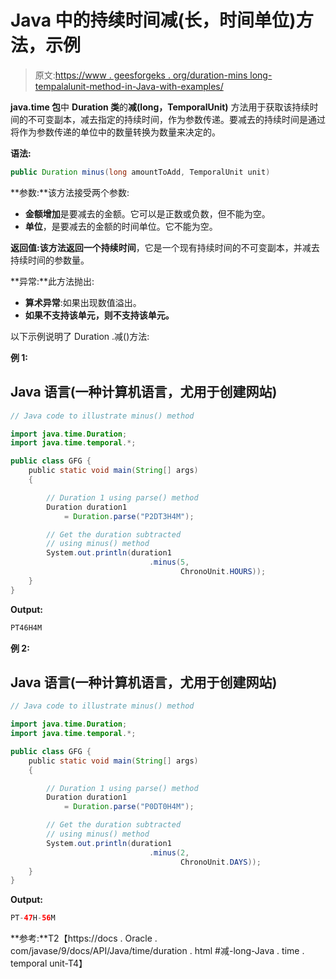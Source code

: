 # Java 中的持续时间减(长，时间单位)方法，示例

> 原文:[https://www . geesforgeks . org/duration-mins long-tempalalunit-method-in-Java-with-examples/](https://www.geeksforgeeks.org/duration-minuslong-temporalunit-method-in-java-with-examples/)

**java.time 包**中 **Duration 类**的**减(long，TemporalUnit)** 方法用于获取该持续时间的不可变副本，减去指定的持续时间，作为参数传递。要减去的持续时间是通过将作为参数传递的单位中的数量转换为数量来决定的。

**语法:**

```java
public Duration minus(long amountToAdd, TemporalUnit unit)
```

**参数:**该方法接受两个参数:

*   **金额增加**是要减去的金额。它可以是正数或负数，但不能为空。
*   **单位**，是要减去的金额的时间单位。它不能为空。

**返回值:**该方法返回一个**持续时间**，它是一个现有持续时间的不可变副本，并减去持续时间的参数量。

**异常:**此方法抛出:

*   **算术异常**:如果出现数值溢出。
*   **如果不支持该单元，则不支持该单元。**

以下示例说明了 Duration .减()方法:

**例 1:**

## Java 语言(一种计算机语言，尤用于创建网站)

```java
// Java code to illustrate minus() method

import java.time.Duration;
import java.time.temporal.*;

public class GFG {
    public static void main(String[] args)
    {

        // Duration 1 using parse() method
        Duration duration1
            = Duration.parse("P2DT3H4M");

        // Get the duration subtracted
        // using minus() method
        System.out.println(duration1
                               .minus(5,
                                      ChronoUnit.HOURS));
    }
}
```

**Output:** 

```java
PT46H4M
```

**例 2:**

## Java 语言(一种计算机语言，尤用于创建网站)

```java
// Java code to illustrate minus() method

import java.time.Duration;
import java.time.temporal.*;

public class GFG {
    public static void main(String[] args)
    {

        // Duration 1 using parse() method
        Duration duration1
            = Duration.parse("P0DT0H4M");

        // Get the duration subtracted
        // using minus() method
        System.out.println(duration1
                               .minus(2,
                                      ChronoUnit.DAYS));
    }
}
```

**Output:** 

```java
PT-47H-56M
```

**参考:**T2【https://docs . Oracle . com/javase/9/docs/API/Java/time/duration . html #减-long-Java . time . temporal unit-T4】